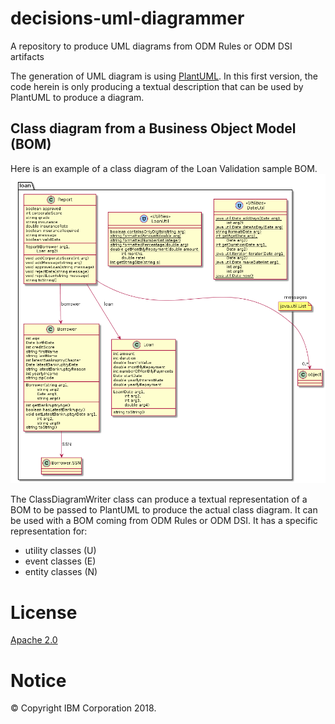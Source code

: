 # decisions-uml-diagrammer
A repository to produce UML diagrams from ODM Rules or ODM DSI artifacts

The generation of UML diagram is using [PlantUML](http://plantuml.com/).
In this first version, the code herein is only producing 
a textual description that can be used by PlantUML to produce a diagram.

## Class diagram from a Business Object Model (BOM)

Here is an example of a class diagram of the Loan Validation sample BOM.
![Loan validation class diagram](doc/loanvalidation.png)

The ClassDiagramWriter class can produce a textual representation of a BOM
 to be passed to PlantUML to produce the actual class diagram. It can be 
 used with a BOM coming from ODM Rules or ODM DSI.
It has a specific representation for:
- utility classes (U)
- event classes (E)
- entity classes (N)

# License
[Apache 2.0](LICENSE)

# Notice
© Copyright IBM Corporation 2018.